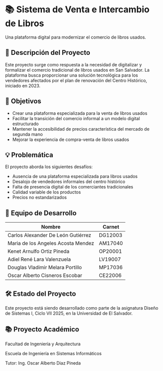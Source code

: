 # 📚 Sistema de Venta e Intercambio de Libros

Una plataforma digital para modernizar el comercio de libros usados.

## 📝 Descripción del Proyecto

Este proyecto surge como respuesta a la necesidad de digitalizar y formalizar el comercio tradicional de libros usados en San Salvador. La plataforma busca proporcionar una solución tecnológica para los vendedores afectados por el plan de renovación del Centro Histórico, iniciado en 2023.

## 🎯 Objetivos

- Crear una plataforma especializada para la venta de libros usados
- Facilitar la transición del comercio informal a un modelo digital estructurado
- Mantener la accesibilidad de precios característica del mercado de segunda mano
- Mejorar la experiencia de compra-venta de libros usados

## 💡 Problemática

El proyecto aborda los siguientes desafíos:

- Ausencia de una plataforma especializada para libros usados
- Desalojo de vendedores informales del centro histórico
- Falta de presencia digital de los comerciantes tradicionales
- Calidad variable de los productos
- Precios no estandarizados

## 👥 Equipo de Desarrollo

| **Nombre** | **Carnet** |
| --- | --- |
| Carlos Alexander De León Gutiérrez | DG12003 |
| Maria de los Angeles Acosta Mendez | AM17040 |
| Kenet Arnulfo Ortiz Pineda | OP20001 |
| Adiel René Lara Valenzuela | LV19007 |
| Douglas Vladimir Melara Portillo | MP17036 |
| Oscar Alberto Cisneros Escobar | CE22006 |

## 🛠️ Estado del Proyecto

Este proyecto está siendo desarrollado como parte de la asignatura Diseño de Sistemas I, Ciclo VII 2025, en la Universidad de El Salvador.

## 📚 Proyecto Académico

Facultad de Ingeniería y Arquitectura

Escuela de Ingeniería en Sistemas Informáticos

Tutor: Ing. Oscar Alberto Diaz Pineda
